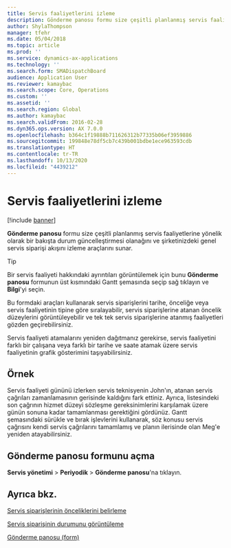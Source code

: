 ```yaml
---
title: Servis faaliyetlerini izleme
description: Gönderme panosu formu size çeşitli planlanmış servis faaliyetlerine yönelik olarak bir bakışta durum güncelleştirmesi olanağını ve şirketinizdeki genel servis siparişi akışını izleme araçlarını sunar.
author: ShylaThompson
manager: tfehr
ms.date: 05/04/2018
ms.topic: article
ms.prod: ''
ms.service: dynamics-ax-applications
ms.technology: ''
ms.search.form: SMADispatchBoard
audience: Application User
ms.reviewer: kamaybac
ms.search.scope: Core, Operations
ms.custom: ''
ms.assetid: ''
ms.search.region: Global
ms.author: kamaybac
ms.search.validFrom: 2016-02-28
ms.dyn365.ops.version: AX 7.0.0
ms.openlocfilehash: b364c1f19888b711626312b77335b06ef3959886
ms.sourcegitcommit: 199848e78df5cb7c439b001bdbe1ece963593cdb
ms.translationtype: HT
ms.contentlocale: tr-TR
ms.lasthandoff: 10/13/2020
ms.locfileid: "4439212"
---
```

# <a name="monitor-service-activities"></a>Servis faaliyetlerini izleme 

[!include [banner](../includes/banner.md)]


**Gönderme panosu** formu size çeşitli planlanmış servis faaliyetlerine yönelik olarak bir bakışta durum güncelleştirmesi olanağını ve şirketinizdeki genel servis siparişi akışını izleme araçlarını sunar.


> [!TIP]
> <P>Bir servis faaliyeti hakkındaki ayrıntıları görüntülemek için bunu <STRONG>Gönderme panosu</STRONG> formunun üst kısmındaki Gantt şemasında seçip sağ tıklayın ve <STRONG>Bilgi</STRONG>'yi seçin.</P>


Bu formdaki araçları kullanarak servis siparişlerini tarihe, önceliğe veya servis faaliyetinin tipine göre sıralayabilir, servis siparişlerine atanan öncelik düzeylerini görüntüleyebilir ve tek tek servis siparişlerine atanmış faaliyetleri gözden geçirebilirsiniz.

Servis faaliyeti atamalarını yeniden dağıtmanız gerekirse, servis faaliyetini farklı bir çalışana veya farklı bir tarihe ve saate atamak üzere servis faaliyetinin grafik gösterimini taşıyabilirsiniz.

## <a name="example"></a>Örnek

Servis faaliyeti gününü izlerken servis teknisyenin John'ın, atanan servis çağrıları zamanlamasının gerisinde kaldığını fark ettiniz. Ayrıca, listesindeki son çağrının hizmet düzeyi sözleşme gereksinimlerini karşılamak üzere günün sonuna kadar tamamlanması gerektiğini gördünüz. Gantt şemasındaki sürükle ve bırak işlevlerini kullanarak, söz konusu servis çağrısını kendi servis çağrılarını tamamlamış ve planın ilerisinde olan Meg'e yeniden atayabilirsiniz.

## <a name="open-the-dispatch-board-form"></a>Gönderme panosu formunu açma

**Servis yönetimi** \> **Periyodik** \> **Gönderme panosu**'na tıklayın.

## <a name="see-also"></a>Ayrıca bkz.

[Servis siparişlerinin önceliklerini belirleme](prioritize-service-orders.md)

[Servis siparişinin durumunu görüntüleme](view-the-status-of-service-orders.md)

[Gönderme panosu (form)](https://technet.microsoft.com/library/hh242789\(v=ax.60\))

  


